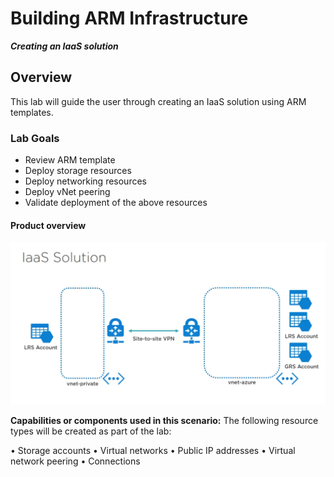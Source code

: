 # Building ARM Infrastructure

_**Creating an IaaS solution**_

## Overview
This lab will guide the user through creating an IaaS solution using ARM templates.

### Lab Goals
- Review ARM template
- Deploy storage resources
- Deploy networking resources
- Deploy vNet peering
- Validate deployment of the above resources

#### Product overview
![IaaS Solution](imgs/IaaSSolution.png)

**Capabilities or components used in this scenario:** 
The following resource types will be created as part of the lab:
 
•	Storage accounts
•	Virtual networks
•	Public IP addresses
•	Virtual network peering
•	Connections